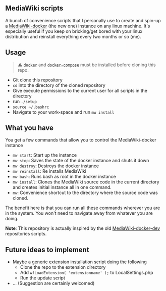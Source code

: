 ## MediaWiki scripts
A bunch of convenience scripts that I personally use to create and spin-up a [MediaWiki-docker](https://www.mediawiki.org/wiki/MediaWiki-Docker) (the new one) instance on any linux machine. It's especially useful if you keep on bricking/get bored with your linux distribution and reinstall everything every two months or so (me).

## Usage
> :warning: [`docker`](https://docs.docker.com/install/) and [`docker-compose`](https://docs.docker.com/compose/install/) must be installed before cloning this repo.
* Git clone this repository
* `cd` into the directory of the cloned repository
* Give execute permissions to the current user for all scripts in the directory
* run `./setup`
* `source ~/.bashrc`
* Navigate to your work-space and run `mw install`

## What you have
You get a few commands that allow you to control the MediaWiki-docker instance
* `mw start`: Start up the instance
* `mw stop`: Saves the state of the docker instance and shuts it down
* `mw destroy`: Destroys the docker instance
* `mw reinstall`: Re installs MediaWiki
* `mw bash`: Runs bash as root in the docker instance
* `mw install`: Clones the MediaWiki source code in the current directory and creates initial instance all in one command.
* `mw`: Convenience shortcut to the directory where the source code was cloned.

The benefit here is that you can run all these commands wherever you are in the system. You won't need to navigate away from whatever you are doing.

**Note**: This repository is actually inspired by the old [MediaWiki-docker-dev](https://github.com/addshore/mediawiki-docker-dev) repositories scripts.

## Future ideas to implement
* Maybe a generic extension installation script doing the following
  * Clone the repo to the extension directory
  * Add `wfLoadExtension( 'extensionname' );` to LocalSettings.php
  * Run the update script
* ... (Suggestion are certainly welcomed)
